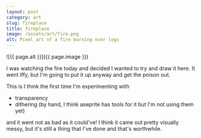 ```yaml
---
layout: post
category: art
slug: fireplace
title: fireplace
image: /assets/art/fire.png
alt: Pixel art of a fire burning over logs
---
```


![{{ page.alt }}]({{ page.image }})

I was watching the fire today and decided I wanted to try and draw it here. It went iffy, but I'm going to put it up anyway
and get the poison out. 

This is I think the first time I'm experimenting with 

- transparency
- dithering (by hand, I think aseprite has tools for it but I'm not using them yet)

and it went not as bad as it could've! I think it came out pretty visually messy, but it's still a thing that I've done and that's worthwhile.
